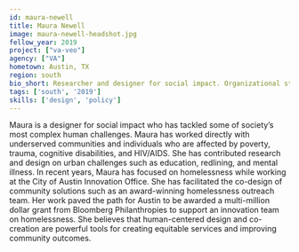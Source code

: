 ```yaml
---
id: maura-newell
title: Maura Newell
image: maura-newell-headshot.jpg
fellow_year: 2019
project: ["va-veo"]
agency: ["VA"]
hometown: Austin, TX
region: south
bio_short: Researcher and designer for social impact. Organizational strategist and facilitator. Passionate about solving complex challenges and creating more equitable outcomes for communities.
tags: ['south', '2019']
skills: ['design', 'policy']
---
```


Maura is a designer for social impact who has tackled some of society’s most complex human challenges. Maura has worked directly with underserved communities and individuals who are affected by poverty, trauma, cognitive disabilities, and HIV/AIDS. She has contributed research and design on urban challenges such as education, redlining, and mental illness. In recent years, Maura has focused on homelessness while working at the City of Austin Innovation Office. She has facilitated the co-design of community solutions such as an award-winning homelessness outreach team. Her work paved the path for Austin to be awarded a multi-million dollar grant from Bloomberg Philanthropies to support an innovation team on homelessness. She believes that human-centered design and co-creation are powerful tools for creating equitable services and improving community outcomes.
